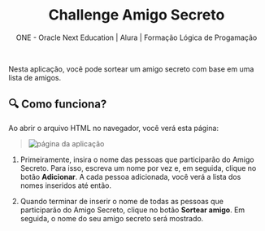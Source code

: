 <h1 align="center"> Challenge Amigo Secreto </h1>
<p align="center"> ONE - Oracle Next Education | Alura | Formação Lógica de Progamação</p> 
<br>

Nesta aplicação, você pode sortear um amigo secreto com base em uma lista de amigos.

## :mag: Como funciona?
Ao abrir o arquivo HTML no navegador, você verá esta página:
>![página da aplicação](https://github.com/user-attachments/assets/72c61ee3-0a98-4584-a85c-b3112e5a10f7)
>
1. Primeiramente, insira o nome das pessoas que participarão do Amigo Secreto. Para isso, escreva um nome por vez e, em seguida, clique no botão **Adicionar**. A cada pessoa adicionada, você verá a lista dos nomes inseridos até então.
>
2. Quando terminar de inserir o nome de todas as pessoas que participarão do Amigo Secreto, clique no botão **Sortear amigo**. Em seguida, o nome do seu amigo secreto será mostrado.
